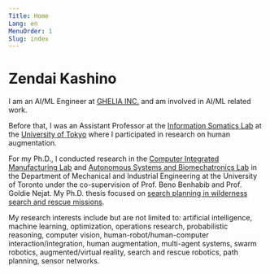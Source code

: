 ```yaml
---
Title: Home
Lang: en
MenuOrder: 1
Slug: index
---
```

# Zendai Kashino

I am an AI/ML Engineer at [GHELIA INC.](https://ghelia.com/en/) and am involved in AI/ML related work.

Before that, I was an Assistant Professor at the [Information Somatics Lab](https://star.rcast.u-tokyo.ac.jp/en/) at the [University of Tokyo](https://www.u-tokyo.ac.jp/en/) where I participated in research on human augmentation.

For my Ph.D., I conducted research in the [Computer Integrated Manufacturing Lab](https://cimlab.mie.utoronto.ca/) and [Autonomous Systems and Biomechatronics Lab](http://asblab.mie.utoronto.ca/) in the Department of Mechanical and Industrial Engineering at the University of Toronto under the co-supervision of Prof. Beno Benhabib and Prof. Goldie Nejat. 
My Ph.D. thesis focused on [search planning in wilderness search and rescue missions](../AutonomousWiSAR).

My research interests include but are not limited to: artificial intelligence, machine learning, optimization, operations research, probabilistic reasoning, computer vision, human-robot/human-computer interaction/integration, human augmentation, multi-agent systems, swarm robotics, augmented/virtual reality, search and rescue robotics, path planning, sensor networks.

